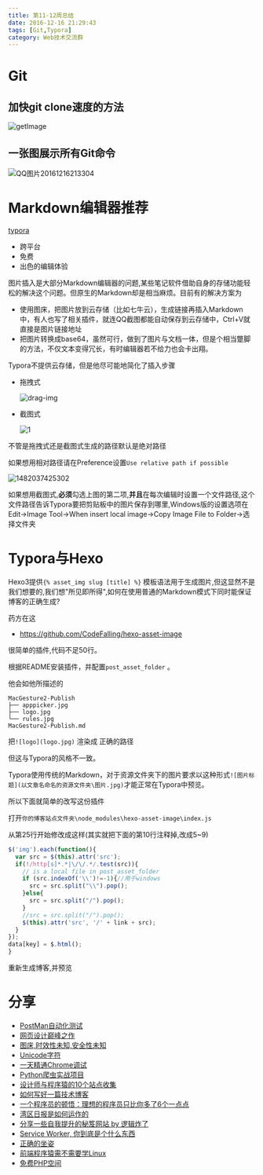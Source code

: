 ```yaml
---
title: 第11-12周总结
date: 2016-12-16 21:29:43
tags: [Git,Typora]
category: Web技术交流群
---
```


# Git

## 加快git clone速度的方法

![getImage](https://s1.ax1x.com/2017/12/28/zCmXn.png)



## 一张图展示所有Git命令

![QQ图片20161216213304](https://s1.ax1x.com/2017/12/28/zCe6s.jpg)





# Markdown编辑器推荐

[typora](http://www.typora.io/)

- 跨平台
- 免费
- 出色的编辑体验



图片插入是大部分Markdown编辑器的问题,某些笔记软件借助自身的存储功能轻松的解决这个问题。但原生的Markdown却是相当麻烦。目前有的解决方案为

- 使用图床，把图片放到云存储（比如七牛云），生成链接再插入Markdown中，有人也写了相关插件，就连QQ截图都能自动保存到云存储中，Ctrl+V就直接是图片链接地址
- 把图片转换成base64，虽然可行，做到了图片与文档一体，但是个相当蹩脚的方法，不仅文本变得冗长，有时编辑器若不给力也会卡出翔。

Typora不提供云存储，但是他尽可能地简化了插入步骤

- 拖拽式

  ![drag-img](https://s1.ax1x.com/2017/12/28/zCK00.gif)

- 截图式

  ![1](https://s1.ax1x.com/2017/12/28/zCM7V.gif)



不管是拖拽式还是截图式生成的路径默认是绝对路径

如果想用相对路径请在Preference设置`Use relative path if possible`

![1482037425302](https://s1.ax1x.com/2017/12/28/zCumq.png)

如果想用截图式,**必须**勾选上图的第二项,**并且**在每次编辑时设置一个文件路径,这个文件路径告诉Typora要把剪贴板中的图片保存到哪里,Windows版的设置选项在Edit->Image Tool->When insert local image->Copy Image File to Folder->选择文件夹



# Typora与Hexo

Hexo3提供`{% asset_img slug [title] %}` 模板语法用于生成图片,但这显然不是我们想要的,我们想"所见即所得",如何在使用普通的Markdown模式下同时能保证博客的正确生成?



药方在这

- https://github.com/CodeFalling/hexo-asset-image

很简单的插件,代码不足50行。

根据README安装插件，并配置`post_asset_folder` 。

他会如他所描述的

```
MacGesture2-Publish
├── apppicker.jpg
├── logo.jpg
└── rules.jpg
MacGesture2-Publish.md
```

把`![logo](logo.jpg)` 渲染成 正确的路径

但这与Typora的风格不一致。

Typora使用传统的Markdown，对于资源文件夹下的图片要求以这种形式`![图片标题](以文章名命名的资源文件夹\图片.jpg)`才能正常在Typora中预览。

所以下面就简单的改写这份插件



打开`你的博客站点文件夹\node_modules\hexo-asset-image\index.js`

从第25行开始修改成这样(其实就把下面的第10行注释掉,改成5~9)

``` javascript
$('img').each(function(){
  var src = $(this).attr('src');
  if(!/http[s]*.*|\/\/.*/.test(src)){
    // is a local file in post_asset_folder
    if (src.indexOf('\\')!=-1){//用于windows
      src = src.split("\\").pop();  
    }else{
      src = src.split("/").pop();	
    }
    //src = src.split("/").pop();
    $(this).attr('src', '/' + link + src);
  }
});
data[key] = $.html();
}
```



重新生成博客,并预览

# 分享

- [PostMan自动化测试](https://testerhome.com/topics/6555)
- [网页设计巅峰之作](https://zhuanlan.zhihu.com/p/24083839)
- [图床,时效性未知,安全性未知](https://sm.ms)
- [Unicode字符](https://unicode-table.com/en/#control-character)
- [一天精通Chrome调试](https://gold.xitu.io/entry/584779bc128fe1006c5dcc1a)
- [Python爬虫实战项目](https://gold.xitu.io/entry/58469472ac502e006b098cc9)
- [设计师与程序猿的10个站点收集](https://gold.xitu.io/entry/58493e8b0ce463005c47743f)
- [如何写好一篇技术博客](https://blog.souche.com/zhong-xue-sheng-jiao-ni-ru-he-xie-hao-yi-pian-ji-zhu-bo-ke/)    
- [一个程序员的顿悟：理想的程序员只比你多了6个一点点](https://buluo.qq.com/p/detail.html?bid=314687&pid=3951568-1481348739&from=grp_sub_obj)
- [湾区日报是如何运作的](https://wanqu.co/b/7/2015-05-24-behind-the-scenes.html?s=about&redirect=1)
- [分享一些自我提升的秘笈网站 by 逻辑炸了](http://www.jianshu.com/p/81520ae118ad)
- [Service Worker, 你到底是个什么东西](http://mp.weixin.qq.com/s?__biz=MjM5MTA1MjAxMQ==&mid=2651224563&idx=1&sn=034a7d7b55055cfd754488e280977afc&chksm=bd49a0778a3e2961806e51d21a5e5d746f03f64ce760e8e6514bb277fa015b296602c9ff59e0&mpshare=1&scene=23&srcid=1214pg6ybR3Acza3XKGQKaZn#rd)
- [正确的坐姿](https://www.zhihu.com/question/23238816/answer/135234635?group_id=791055958888583168)
- [前端程序猿需不需要学Linux](http://www.zhihu.com/question/20914951/answer/16595774)
- [免费PHP空间](http://hostinger.com.hk)





